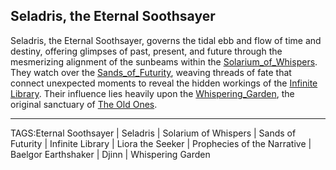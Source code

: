 ## Seladris, the Eternal Soothsayer

Seladris, the Eternal Soothsayer, governs the tidal ebb and flow of time and destiny, offering glimpses of past, present, and future through the mesmerizing alignment of the sunbeams within the [Solarium_of_Whispers](../Places/Solarium_of_Whispers.md). They watch over the [Sands_of_Futurity](../Places/Sands_of_Futurity.md), weaving threads of fate that connect unexpected moments to reveal the hidden workings of the [Infinite Library](../Places/Infinite_Library.md). Their influence lies heavily upon the [Whispering_Garden](../Places/Whispering_Garden.md), the original sanctuary of [The Old Ones](The%20Old%20Ones.md).

---

TAGS:Eternal Soothsayer | Seladris | Solarium of Whispers | Sands of Futurity | Infinite Library | Liora the Seeker | Prophecies of the Narrative | Baelgor Earthshaker | Djinn | Whispering Garden
